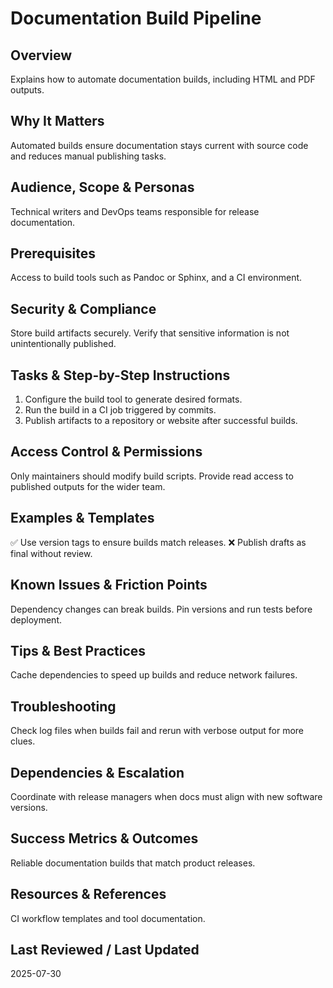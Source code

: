 # Documentation Build Pipeline

## Overview
Explains how to automate documentation builds, including HTML and PDF outputs.

## Why It Matters
Automated builds ensure documentation stays current with source code and reduces manual publishing tasks.

## Audience, Scope & Personas
Technical writers and DevOps teams responsible for release documentation.

## Prerequisites
Access to build tools such as Pandoc or Sphinx, and a CI environment.

## Security & Compliance
Store build artifacts securely. Verify that sensitive information is not unintentionally published.

## Tasks & Step-by-Step Instructions
1. Configure the build tool to generate desired formats.
2. Run the build in a CI job triggered by commits.
3. Publish artifacts to a repository or website after successful builds.

## Access Control & Permissions
Only maintainers should modify build scripts. Provide read access to published outputs for the wider team.

## Examples & Templates
✅ Use version tags to ensure builds match releases.
❌ Publish drafts as final without review.

## Known Issues & Friction Points
Dependency changes can break builds. Pin versions and run tests before deployment.

## Tips & Best Practices
Cache dependencies to speed up builds and reduce network failures.

## Troubleshooting
Check log files when builds fail and rerun with verbose output for more clues.

## Dependencies & Escalation
Coordinate with release managers when docs must align with new software versions.

## Success Metrics & Outcomes
Reliable documentation builds that match product releases.

## Resources & References
CI workflow templates and tool documentation.

## Last Reviewed / Last Updated
2025-07-30

